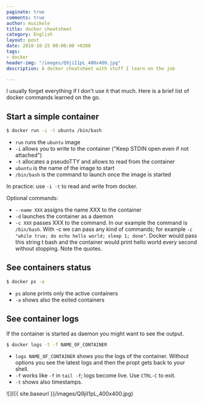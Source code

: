 ```yaml
---
paginate: true
comments: true
author: musikele
title: docker cheatsheet
category: English
layout: post
date: 2018-10-25 00:00:00 +0200
tags:
- docker
header-img: "/images/Q9jiI1pL_400x400.jpg"
description: A docker cheatsheet with stuff I learn on the job

---
```

I usually forget everything if I don't use it that much. Here is a brief list of docker commands learned on the go.

## Start a simple container 

```bash 
$ docker run -i -t ubuntu /bin/bash
```

- `run` runs the `ubuntu` image 
- `-i` allows you to write to the container ("Keep STDIN open even if not attached")
- `-t` allocates a pseudoTTY and allows to read from the container
- `ubuntu` is the name of the image to start 
- `/bin/bash` is the command to launch once the image is started 

In practice: use `-i -t` to read and write from docker.

Optional commands: 
- `--name XXX` assigns the name XXX to the container 
- `-d` launches the container as a daemon 
- `-c XXX` passes XXX to the command. In our example the command is `/bin/bash`. With -c we can pass any kind of commands; for example `-c "while true; do echo hello world; sleep 1; done"`. Docker would pass this string t bash and the container would print hello world every second without stopping. Note the quotes. 

## See containers status 

```bash 
$ docker ps -a 
```

- `ps` alone prints only the active containers 
- `-a` shows also the exited containers 

## See container logs 

If the container is started as daemon you might want to see the output. 

```bash 
$ docker logs -t -f NAME_OF_CONTAINER 
```

- `logs NAME_OF_CONTAINER` shows you the logs of the container. Without options you see the latest logs and then the propt gets back to your shell. 
- `-f` works like `-f` in `tail -f`; logs become live. Use `CTRL-C` to exit. 
- `-t` shows also timestamps. 

![]({{ site.baseurl }}/images/Q9jiI1pL_400x400.jpg)